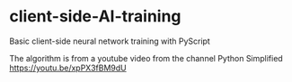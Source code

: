 # client-side-AI-training
Basic client-side neural network training with PyScript

The algorithm is from a youtube video from the channel Python Simplified
https://youtu.be/xpPX3fBM9dU
